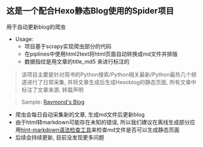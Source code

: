 这是一个配合Hexo静态Blog使用的Spider项目
------------------------------------------
用于自动更新blog的爬虫

* Usage: 
    * 项目基于scrapy实现爬虫部分的代码
    * 在piplines中使用html2text将html页面自动转换成md文件并排版
    * 数据指纹是用文章的title_md5 来进行标注的

> 该项目主要是针对简书的Python搜索/Python相关最新/Python最热几个频道进行了日常采集,
并将文章生成后生成Hexoblog的静态页面, 所有文章中标注了文章来源, 转载声明


> Sample: [Raymond's Blog](http://testerlife.com/)

* 爬虫会每日自动采集新的文章, 生成md文件后更新blog
* 由于html转markdown可能存在未知的错误, 所以我们建议在离线生成部分应用[hint-markdown语法检查工具](https://github.com/hustcc/hint)来检查md文件是否可以生成静态页面
* 后续会持续更新, 目前没发现更多问题
